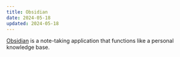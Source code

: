 ```yaml
---
title: Obsidian
date: 2024-05-18
updated: 2024-05-18
---
```

[Obsidian](https://obsidian.md) is a note-taking application that functions like a personal knowledge base.